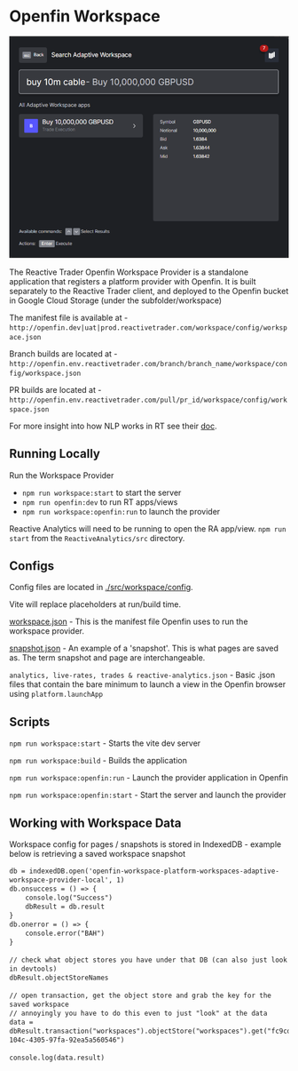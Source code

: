 # Openfin Workspace

<img src="./public-workspace/images/previews/home.PNG">

The Reactive Trader Openfin Workspace Provider is a standalone application that registers a platform provider with Openfin. It is built separately to the Reactive Trader client, and deployed to the Openfin bucket in Google Cloud Storage (under the subfolder/workspace)

The manifest file is available at - `http://openfin.dev|uat|prod.reactivetrader.com/workspace/config/workspace.json`

Branch builds are located at -
`http://openfin.env.reactivetrader.com/branch/branch_name/workspace/config/workspace.json`

PR builds are located at -
`http://openfin.env.reactivetrader.com/pull/pr_id/workspace/config/workspace.json`

For more insight into how NLP works in RT see their [doc](https://github.com/AdaptiveConsulting/ReactiveTraderCloud/blob/master/src/server/cloud/nlp/README.md).

## Running Locally

Run the Workspace Provider

- `npm run workspace:start` to start the server
- `npm run openfin:dev` to run RT apps/views
- `npm run workspace:openfin:run` to launch the provider

Reactive Analytics will need to be running to open the RA app/view. `npm run start` from the `ReactiveAnalytics/src` directory.

## Configs

Config files are located in [./src/workspace/config](./src/workspace/config).

Vite will replace placeholders at run/build time.

[workspace.json](./src/workspace/config/workspace.json) - This is the manifest file Openfin uses to run the workspace provider.

[snapshot.json](./src/workspace/config/snapshot.json) - An example of a 'snapshot'. This is what pages are saved as. The term snapshot and page are interchangeable.

`analytics, live-rates, trades & reactive-analytics.json` - Basic .json files that contain the bare minimum to launch a view in the Openfin browser using `platform.launchApp`

## Scripts

`npm run workspace:start` - Starts the vite dev server

`npm run workspace:build` - Builds the application

`npm run workspace:openfin:run` - Launch the provider application in Openfin

`npm run workspace:openfin:start` - Start the server and launch the provider

## Working with Workspace Data

Workspace config for pages / snapshots is stored in IndexedDB - example below is retrieving a saved workspace snapshot

```
db = indexedDB.open('openfin-workspace-platform-workspaces-adaptive-workspace-provider-local', 1)
db.onsuccess = () => {
    console.log("Success")
    dbResult = db.result
}
db.onerror = () => {
    console.error("BAH")
}

// check what object stores you have under that DB (can also just look in devtools)
dbResult.objectStoreNames

// open transaction, get the object store and grab the key for the saved workspace
// annoyingly you have to do this even to just "look" at the data
data = dbResult.transaction("workspaces").objectStore("workspaces").get("fc9cdd93-104c-4305-97fa-92ea5a560546")

console.log(data.result)
```

